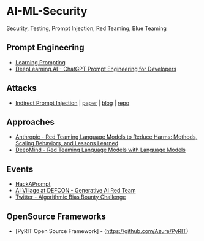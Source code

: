 # AI-ML-Security
Security, Testing, Prompt Injection, Red Teaming, Blue Teaming


## Prompt Engineering

- [Learning Prompting](https://learnprompting.org)
- [DeepLearning.AI - ChatGPT Prompt Engineering for Developers](https://learn.deeplearning.ai/chatgpt-prompt-eng/)


## Attacks

- [Indirect Prompt Injection](https://greshake.github.io) | [paper](https://arxiv.org/abs/2302.12173) | [blog](https://kai-greshake.de/posts/in-escalating-order-of-stupidity/) | [repo](https://github.com/greshake/llm-security)


## Approaches

- [Anthropic - Red Teaming Language Models to Reduce Harms: Methods, Scaling Behaviors, and Lessons Learned](https://www.anthropic.com/index/red-teaming-language-models-to-reduce-harms-methods-scaling-behaviors-and-lessons-learned)
- [DeepMind - Red Teaming Language Models with Language Models](https://www.deepmind.com/publications/red-teaming-language-models-with-language-models)


## Events

- [HackAPrompt](https://www.aicrowd.com/challenges/hackaprompt-2023)
- [AI Village at DEFCON - Generative AI Red Team](https://aivillage.org/generative%20red%20team/generative-red-team/)
- [Twitter - Algorithmic Bias Bounty Challenge](https://blog.twitter.com/engineering/en_us/topics/insights/2021/learnings-from-the-first-algorithmic-bias-bounty-challenge)

## OpenSource Frameworks
- [PyRIT Open Source Framework] - (https://github.com/Azure/PyRIT)
